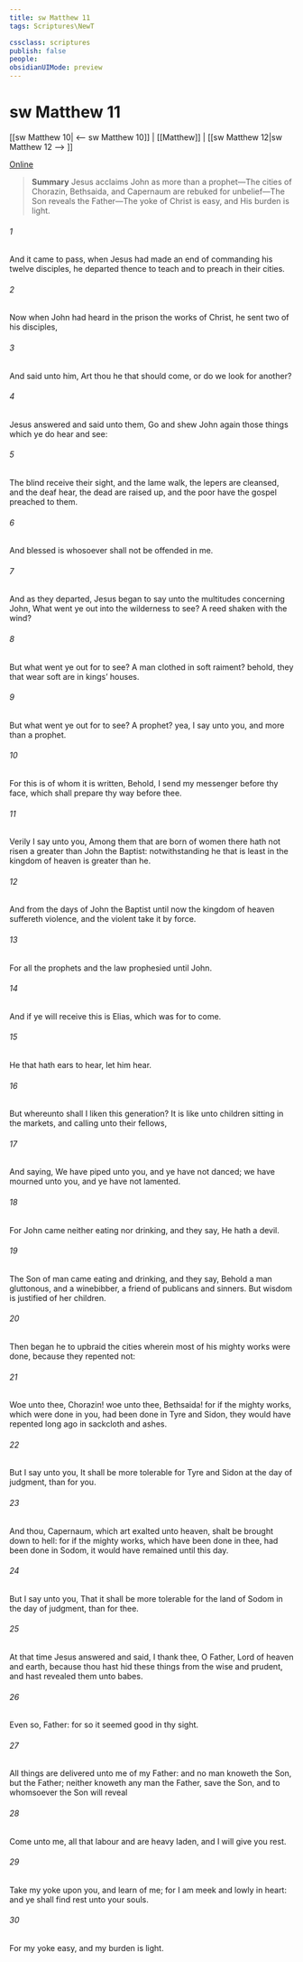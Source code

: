 ```yaml
---
title: sw Matthew 11
tags: Scriptures\NewT

cssclass: scriptures
publish: false
people:
obsidianUIMode: preview
---
```


# sw Matthew 11
[[sw Matthew 10| <-- sw Matthew 10]] | [[Matthew]] | [[sw Matthew 12|sw Matthew 12 --> ]]

[Online](https://churchofjesuschrist.org/study/scriptures/nt/matt/11?lang=eng)

> __Summary__
Jesus acclaims John as more than a prophet—The cities of Chorazin, Bethsaida, and Capernaum are rebuked for unbelief—The Son reveals the Father—The yoke of Christ is easy, and His burden is light.

###### 1 
And it came to pass, when Jesus had made an end of commanding his twelve disciples, he departed thence to teach and to preach in their cities.

###### 2 
Now when John had heard in the prison the works of Christ, he sent two of his disciples,

###### 3 
And said unto him, Art thou he that should come, or do we look for another?

###### 4 
Jesus answered and said unto them, Go and shew John again those things which ye do hear and see:

###### 5 
The blind receive their sight, and the lame walk, the lepers are cleansed, and the deaf hear, the dead are raised up, and the poor have the gospel preached to them.

###### 6 
And blessed is  whosoever shall not be offended in me.

###### 7 
And as they departed, Jesus began to say unto the multitudes concerning John, What went ye out into the wilderness to see? A reed shaken with the wind?

###### 8 
But what went ye out for to see? A man clothed in soft raiment? behold, they that wear soft  are in kings’ houses.

###### 9 
But what went ye out for to see? A prophet? yea, I say unto you, and more than a prophet.

###### 10 
For this is  of whom it is written, Behold, I send my messenger before thy face, which shall prepare thy way before thee.

###### 11 
Verily I say unto you, Among them that are born of women there hath not risen a greater than John the Baptist: notwithstanding he that is least in the kingdom of heaven is greater than he.

###### 12 
And from the days of John the Baptist until now the kingdom of heaven suffereth violence, and the violent take it by force.

###### 13 
For all the prophets and the law prophesied until John.

###### 14 
And if ye will receive  this is Elias, which was for to come.

###### 15 
He that hath ears to hear, let him hear.

###### 16 
But whereunto shall I liken this generation? It is like unto children sitting in the markets, and calling unto their fellows,

###### 17 
And saying, We have piped unto you, and ye have not danced; we have mourned unto you, and ye have not lamented.

###### 18 
For John came neither eating nor drinking, and they say, He hath a devil.

###### 19 
The Son of man came eating and drinking, and they say, Behold a man gluttonous, and a winebibber, a friend of publicans and sinners. But wisdom is justified of her children.

###### 20 
Then began he to upbraid the cities wherein most of his mighty works were done, because they repented not:

###### 21 
Woe unto thee, Chorazin! woe unto thee, Bethsaida! for if the mighty works, which were done in you, had been done in Tyre and Sidon, they would have repented long ago in sackcloth and ashes.

###### 22 
But I say unto you, It shall be more tolerable for Tyre and Sidon at the day of judgment, than for you.

###### 23 
And thou, Capernaum, which art exalted unto heaven, shalt be brought down to hell: for if the mighty works, which have been done in thee, had been done in Sodom, it would have remained until this day.

###### 24 
But I say unto you, That it shall be more tolerable for the land of Sodom in the day of judgment, than for thee.

###### 25 
At that time Jesus answered and said, I thank thee, O Father, Lord of heaven and earth, because thou hast hid these things from the wise and prudent, and hast revealed them unto babes.

###### 26 
Even so, Father: for so it seemed good in thy sight.

###### 27 
All things are delivered unto me of my Father: and no man knoweth the Son, but the Father; neither knoweth any man the Father, save the Son, and  to whomsoever the Son will reveal 

###### 28 
Come unto me, all  that labour and are heavy laden, and I will give you rest.

###### 29 
Take my yoke upon you, and learn of me; for I am meek and lowly in heart: and ye shall find rest unto your souls.

###### 30 
For my yoke  easy, and my burden is light.

